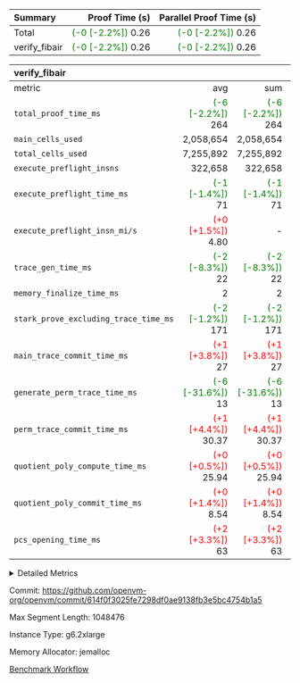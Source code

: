 | Summary | Proof Time (s) | Parallel Proof Time (s) |
|:---|---:|---:|
| Total | <span style='color: green'>(-0 [-2.2%])</span> 0.26 | <span style='color: green'>(-0 [-2.2%])</span> 0.26 |
| verify_fibair | <span style='color: green'>(-0 [-2.2%])</span> 0.26 | <span style='color: green'>(-0 [-2.2%])</span> 0.26 |


| verify_fibair |||||
|:---|---:|---:|---:|---:|
|metric|avg|sum|max|min|
| `total_proof_time_ms ` | <span style='color: green'>(-6 [-2.2%])</span> 264 | <span style='color: green'>(-6 [-2.2%])</span> 264 | <span style='color: green'>(-6 [-2.2%])</span> 264 | <span style='color: green'>(-6 [-2.2%])</span> 264 |
| `main_cells_used     ` |  2,058,654 |  2,058,654 |  2,058,654 |  2,058,654 |
| `total_cells_used    ` |  7,255,892 |  7,255,892 |  7,255,892 |  7,255,892 |
| `execute_preflight_insns` |  322,658 |  322,658 |  322,658 |  322,658 |
| `execute_preflight_time_ms` | <span style='color: green'>(-1 [-1.4%])</span> 71 | <span style='color: green'>(-1 [-1.4%])</span> 71 | <span style='color: green'>(-1 [-1.4%])</span> 71 | <span style='color: green'>(-1 [-1.4%])</span> 71 |
| `execute_preflight_insn_mi/s` | <span style='color: red'>(+0 [+1.5%])</span> 4.80 | -          | <span style='color: red'>(+0 [+1.5%])</span> 4.80 | <span style='color: red'>(+0 [+1.5%])</span> 4.80 |
| `trace_gen_time_ms   ` | <span style='color: green'>(-2 [-8.3%])</span> 22 | <span style='color: green'>(-2 [-8.3%])</span> 22 | <span style='color: green'>(-2 [-8.3%])</span> 22 | <span style='color: green'>(-2 [-8.3%])</span> 22 |
| `memory_finalize_time_ms` |  2 |  2 |  2 |  2 |
| `stark_prove_excluding_trace_time_ms` | <span style='color: green'>(-2 [-1.2%])</span> 171 | <span style='color: green'>(-2 [-1.2%])</span> 171 | <span style='color: green'>(-2 [-1.2%])</span> 171 | <span style='color: green'>(-2 [-1.2%])</span> 171 |
| `main_trace_commit_time_ms` | <span style='color: red'>(+1 [+3.8%])</span> 27 | <span style='color: red'>(+1 [+3.8%])</span> 27 | <span style='color: red'>(+1 [+3.8%])</span> 27 | <span style='color: red'>(+1 [+3.8%])</span> 27 |
| `generate_perm_trace_time_ms` | <span style='color: green'>(-6 [-31.6%])</span> 13 | <span style='color: green'>(-6 [-31.6%])</span> 13 | <span style='color: green'>(-6 [-31.6%])</span> 13 | <span style='color: green'>(-6 [-31.6%])</span> 13 |
| `perm_trace_commit_time_ms` | <span style='color: red'>(+1 [+4.4%])</span> 30.37 | <span style='color: red'>(+1 [+4.4%])</span> 30.37 | <span style='color: red'>(+1 [+4.4%])</span> 30.37 | <span style='color: red'>(+1 [+4.4%])</span> 30.37 |
| `quotient_poly_compute_time_ms` | <span style='color: red'>(+0 [+0.5%])</span> 25.94 | <span style='color: red'>(+0 [+0.5%])</span> 25.94 | <span style='color: red'>(+0 [+0.5%])</span> 25.94 | <span style='color: red'>(+0 [+0.5%])</span> 25.94 |
| `quotient_poly_commit_time_ms` | <span style='color: red'>(+0 [+1.4%])</span> 8.54 | <span style='color: red'>(+0 [+1.4%])</span> 8.54 | <span style='color: red'>(+0 [+1.4%])</span> 8.54 | <span style='color: red'>(+0 [+1.4%])</span> 8.54 |
| `pcs_opening_time_ms ` | <span style='color: red'>(+2 [+3.3%])</span> 63 | <span style='color: red'>(+2 [+3.3%])</span> 63 | <span style='color: red'>(+2 [+3.3%])</span> 63 | <span style='color: red'>(+2 [+3.3%])</span> 63 |



<details>
<summary>Detailed Metrics</summary>

|  | verify_program_compile_ms | verify_fibair_time_ms | total_cells | stark_prove_excluding_trace_time_ms | quotient_poly_compute_time_ms | quotient_poly_commit_time_ms | query phase_time_ms | perm_trace_commit_time_ms | pcs_opening_time_ms | partially_prove_time_ms | open_time_ms | main_trace_commit_time_ms | generate_perm_trace_time_ms | evaluate matrix_time_ms | eval_and_commit_quotient_time_ms | build fri inputs_time_ms | OpeningProverGpu::open_time_ms |
| --- | --- | --- | --- | --- | --- | --- | --- | --- | --- | --- | --- | --- | --- | --- | --- | --- |
|  | 6 | 265 | 65,536 | 14 | 0.14 | 0.81 | 1 | 0 | 12 | 0 | 12 | 1 | 0 | 1 | 1 | 0 | 12 | 

| air_name | rows | quotient_deg | main_cols | interactions | constraints | cells |
| --- | --- | --- | --- | --- | --- | --- |
| AccessAdapterAir<2> |  | 2 |  | 5 | 12 |  | 
| AccessAdapterAir<4> |  | 2 |  | 5 | 12 |  | 
| AccessAdapterAir<8> |  | 2 |  | 5 | 12 |  | 
| FibonacciAir | 32,768 | 1 | 2 |  | 5 | 65,536 | 
| FriReducedOpeningAir |  | 2 |  | 39 | 71 |  | 
| JalRangeCheckAir |  | 2 |  | 9 | 14 |  | 
| NativePoseidon2Air<BabyBearParameters>, 1> |  | 2 |  | 136 | 572 |  | 
| PhantomAir |  | 2 |  | 3 | 5 |  | 
| ProgramAir |  | 1 |  | 1 | 4 |  | 
| VariableRangeCheckerAir |  | 1 |  | 1 | 4 |  | 
| VmAirWrapper<AluNativeAdapterAir, FieldArithmeticCoreAir> |  | 2 |  | 15 | 27 |  | 
| VmAirWrapper<BranchNativeAdapterAir, BranchEqualCoreAir<1> |  | 2 |  | 11 | 25 |  | 
| VmAirWrapper<NativeAdapterAir<2, 0>, PublicValuesCoreAir> |  | 2 |  | 11 | 29 |  | 
| VmAirWrapper<NativeLoadStoreAdapterAir<1>, NativeLoadStoreCoreAir<1> |  | 2 |  | 15 | 20 |  | 
| VmAirWrapper<NativeLoadStoreAdapterAir<4>, NativeLoadStoreCoreAir<4> |  | 2 |  | 15 | 20 |  | 
| VmAirWrapper<NativeVectorizedAdapterAir<4>, FieldExtensionCoreAir> |  | 2 |  | 15 | 27 |  | 
| VmConnectorAir |  | 2 |  | 5 | 11 |  | 
| VolatileBoundaryAir |  | 2 |  | 7 | 19 |  | 

| group | trace_gen_time_ms | total_proof_time_ms | total_cells_used | total_cells | system_trace_gen_time_ms | stark_prove_excluding_trace_time_ms | single_trace_gen_time_ms | quotient_poly_compute_time_ms | quotient_poly_commit_time_ms | query phase_time_ms | perm_trace_commit_time_ms | pcs_opening_time_ms | partially_prove_time_ms | open_time_ms | memory_finalize_time_ms | main_trace_commit_time_ms | main_cells_used | generate_perm_trace_time_ms | fri.log_blowup | execute_preflight_time_ms | execute_preflight_insns | execute_preflight_insn_mi/s | evaluate matrix_time_ms | eval_and_commit_quotient_time_ms | build fri inputs_time_ms | OpeningProverGpu::open_time_ms |
| --- | --- | --- | --- | --- | --- | --- | --- | --- | --- | --- | --- | --- | --- | --- | --- | --- | --- | --- | --- | --- | --- | --- | --- | --- | --- | --- |
| verify_fibair | 22 | 264 | 7,255,892 | 62,474,410 | 22 | 171 | 0 | 25.94 | 8.54 | 4 | 30.37 | 63 | 44 | 63 | 2 | 27 | 2,058,654 | 13 | 1 | 71 | 322,658 | 4.80 | 10 | 35 | 1 | 63 | 

| group | air_name | rows | prep_cols | perm_cols | main_cols | cells |
| --- | --- | --- | --- | --- | --- | --- |
| verify_fibair | AccessAdapterAir<2> | 131,072 |  | 16 | 11 | 3,538,944 | 
| verify_fibair | AccessAdapterAir<4> | 65,536 |  | 16 | 13 | 1,900,544 | 
| verify_fibair | AccessAdapterAir<8> | 128 |  | 16 | 17 | 4,224 | 
| verify_fibair | FriReducedOpeningAir | 2,048 |  | 84 | 27 | 227,328 | 
| verify_fibair | JalRangeCheckAir | 32,768 |  | 28 | 12 | 1,310,720 | 
| verify_fibair | NativePoseidon2Air<BabyBearParameters>, 1> | 32,768 |  | 312 | 398 | 23,265,280 | 
| verify_fibair | PhantomAir | 16,384 |  | 12 | 6 | 294,912 | 
| verify_fibair | ProgramAir | 8,192 |  | 8 | 10 | 147,456 | 
| verify_fibair | VariableRangeCheckerAir | 262,144 | 2 | 8 | 1 | 2,359,296 | 
| verify_fibair | VmAirWrapper<AluNativeAdapterAir, FieldArithmeticCoreAir> | 262,144 |  | 36 | 29 | 17,039,360 | 
| verify_fibair | VmAirWrapper<BranchNativeAdapterAir, BranchEqualCoreAir<1> | 32,768 |  | 28 | 23 | 1,671,168 | 
| verify_fibair | VmAirWrapper<NativeLoadStoreAdapterAir<1>, NativeLoadStoreCoreAir<1> | 65,536 |  | 40 | 21 | 3,997,696 | 
| verify_fibair | VmAirWrapper<NativeLoadStoreAdapterAir<4>, NativeLoadStoreCoreAir<4> | 32,768 |  | 40 | 27 | 2,195,456 | 
| verify_fibair | VmAirWrapper<NativeVectorizedAdapterAir<4>, FieldExtensionCoreAir> | 32,768 |  | 36 | 38 | 2,424,832 | 
| verify_fibair | VmConnectorAir | 2 | 1 | 16 | 5 | 42 | 
| verify_fibair | VolatileBoundaryAir | 65,536 |  | 20 | 12 | 2,097,152 | 

| group | trace_height_constraint | weighted_sum | threshold |
| --- | --- | --- | --- |
| verify_fibair | 0 | 1,085,444 | 2,013,265,921 | 
| verify_fibair | 1 | 5,411,200 | 2,013,265,921 | 
| verify_fibair | 2 | 542,722 | 2,013,265,921 | 
| verify_fibair | 3 | 5,476,612 | 2,013,265,921 | 
| verify_fibair | 4 | 65,536 | 2,013,265,921 | 
| verify_fibair | 5 | 12,851,850 | 2,013,265,921 | 

| trace_height_constraint | threshold |
| --- | --- |
| 0 | 2,013,265,921 | 

</details>


Commit: https://github.com/openvm-org/openvm/commit/614f0f3025fe7298df0ae9138fb3e5bc4754b1a5

Max Segment Length: 1048476

Instance Type: g6.2xlarge

Memory Allocator: jemalloc

[Benchmark Workflow](https://github.com/openvm-org/openvm/actions/runs/17333798490)
